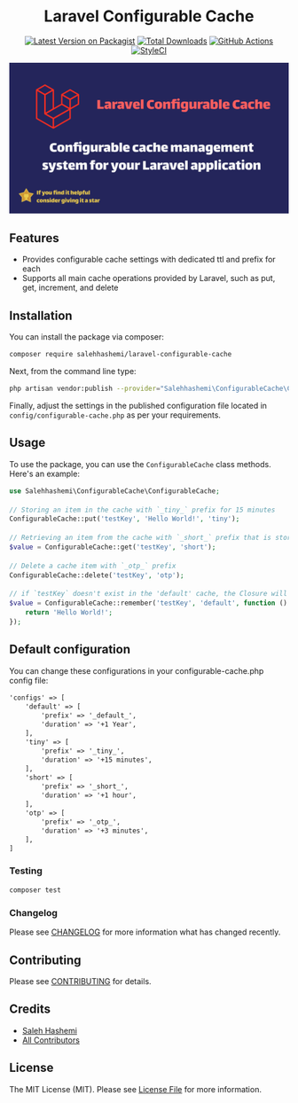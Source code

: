 <div align="center">

# Laravel Configurable Cache

[![Latest Version on Packagist](https://img.shields.io/packagist/v/salehhashemi/laravel-configurable-cache.svg?style=flat-square)](https://packagist.org/packages/salehhashemi/laravel-configurable-cache)
[![Total Downloads](https://img.shields.io/packagist/dt/salehhashemi/laravel-configurable-cache.svg?style=flat-square)](https://packagist.org/packages/salehhashemi/laravel-configurable-cache)
[![GitHub Actions](https://img.shields.io/github/actions/workflow/status/salehhashemi1992/laravel-configurable-cache/run-tests.yml?branch=main&label=tests)](https://github.com/salehhashemi1992/laravel-configurable-cache/actions/workflows/run-tests.yml)
[![StyleCI](https://github.styleci.io/repos/557792567/shield?branch=main)](https://github.styleci.io/repos/557792567?branch=main)

![Header Image](./assets/header.png)

</div>

## Features
- Provides configurable cache settings with dedicated ttl and prefix for each
- Supports all main cache operations provided by Laravel, such as put, get, increment, and delete

## Installation
You can install the package via composer:
```bash
composer require salehhashemi/laravel-configurable-cache
```

Next, from the command line type:
```bash
php artisan vendor:publish --provider="Salehhashemi\ConfigurableCache\ConfigurableCacheServiceProvider"
```

Finally, adjust the settings in the published configuration file located in `config/configurable-cache.php` as per your 
requirements.

## Usage
To use the package, you can use the `ConfigurableCache` class methods. Here's an example:
```php
use Salehhashemi\ConfigurableCache\ConfigurableCache;
    
// Storing an item in the cache with `_tiny_` prefix for 15 minutes
ConfigurableCache::put('testKey', 'Hello World!', 'tiny');
    
// Retrieving an item from the cache with `_short_` prefix that is stored for an hour
$value = ConfigurableCache::get('testKey', 'short');

// Delete a cache item with `_otp_` prefix
ConfigurableCache::delete('testKey', 'otp');

// if `testKey` doesn't exist in the 'default' cache, the Closure will be executed and its result will be stored in the cache under `testKey` with `_default_` prefix
$value = ConfigurableCache::remember('testKey', 'default', function () {
    return 'Hello World!';
});
```

## Default configuration
You can change these configurations in your configurable-cache.php config file:

    'configs' => [
        'default' => [
            'prefix' => '_default_',
            'duration' => '+1 Year',
        ],
        'tiny' => [
            'prefix' => '_tiny_',
            'duration' => '+15 minutes',
        ],
        'short' => [
            'prefix' => '_short_',
            'duration' => '+1 hour',
        ],
        'otp' => [
            'prefix' => '_otp_',
            'duration' => '+3 minutes',
        ],
    ]

### Testing

```bash
composer test
```

### Changelog

Please see [CHANGELOG](changelog.md) for more information what has changed recently.

## Contributing

Please see [CONTRIBUTING](contributing.md) for details.

## Credits

- [Saleh Hashemi](https://github.com/salehhashemi1992)
- [All Contributors](../../contributors)

## License

The MIT License (MIT). Please see [License File](license.md) for more information.